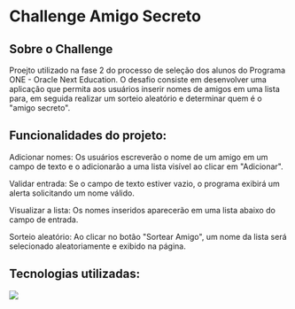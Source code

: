 <h1> Challenge Amigo Secreto</h1>

<h2>Sobre o Challenge</h2>
<p>Proejto utilizado na fase 2 do processo de seleção dos alunos do Programa ONE - Oracle Next Education. O desafio consiste em desenvolver uma aplicação que permita aos usuários inserir nomes de amigos em uma lista para, em seguida realizar um sorteio aleatório e determinar quem é o "amigo secreto".</p> 

<h2>Funcionalidades do projeto:</h2>
<p>Adicionar nomes: Os usuários escreverão o nome de um amigo em um campo de texto e o adicionarão a uma lista visível ao clicar em "Adicionar".</p>

<p>Validar entrada: Se o campo de texto estiver vazio, o programa exibirá um alerta solicitando um nome válido.</p>

<p>Visualizar a lista: Os nomes inseridos aparecerão em uma lista abaixo do campo de entrada.</p>

<p>Sorteio aleatório: Ao clicar no botão "Sortear Amigo", um nome da lista será selecionado aleatoriamente e exibido na página.</p>

<h2>Tecnologias utilizadas:</h2>
<div>
  <img  src="https://cdn-jghdn.nitrocdn.com/WaAKrPwVavvRtmiuchNkiowpZvENVGmM/assets/images/optimized/rev-ae4f639/www.homehost.com.br/blog/wp-content/uploads/2019/07/htmlcssjs.jpg">
</div>
